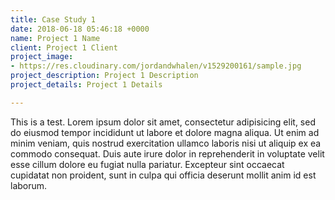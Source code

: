```yaml
---
title: Case Study 1
date: 2018-06-18 05:46:18 +0000
name: Project 1 Name
client: Project 1 Client
project_image:
- https://res.cloudinary.com/jordandwhalen/v1529200161/sample.jpg
project_description: Project 1 Description
project_details: Project 1 Details

---
```

This is a test. Lorem ipsum dolor sit amet, consectetur adipisicing elit, sed do eiusmod tempor incididunt ut labore et dolore magna aliqua. Ut enim ad minim veniam, quis nostrud exercitation ullamco laboris nisi ut aliquip ex ea commodo consequat. Duis aute irure dolor in reprehenderit in voluptate velit esse cillum dolore eu fugiat nulla pariatur. Excepteur sint occaecat cupidatat non proident, sunt in culpa qui officia deserunt mollit anim id est laborum.